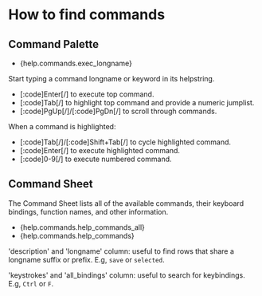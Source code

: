 # How to find commands

## Command Palette

- {help.commands.exec_longname}

Start typing a command longname or keyword in its helpstring.

- [:code]Enter[/] to execute top command.
- [:code]Tab[/] to highlight top command and provide a numeric jumplist.
- [:code]PgUp[/]/[:code]PgDn[/] to scroll through commands.

When a command is highlighted:

- [:code]Tab[/]/[:code]Shift+Tab[/] to cycle highlighted command.
- [:code]Enter[/] to execute highlighted command.
- [:code]0-9[/] to execute numbered command.

## Command Sheet

The Command Sheet lists all of the available commands, their keyboard bindings, function names, and other information.

- {help.commands.help_commands_all}
- {help.commands.help_commands}

'description' and 'longname' column: useful to find rows that share a longname suffix or prefix. E.g, `save` or `selected`.

'keystrokes' and 'all_bindings' column: useful to search for keybindings. E.g, `Ctrl` or `F`.

